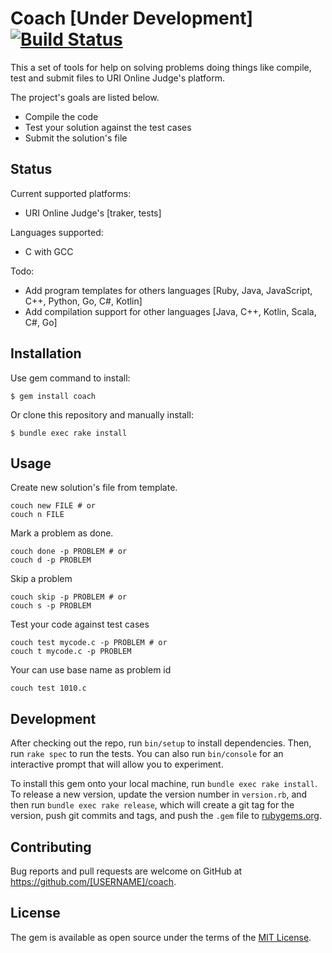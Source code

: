 # Coach [Under Development] [![Build Status](https://travis-ci.org/gideao/coach.svg?branch=master)](https://travis-ci.org/gideao/coach)

This a set of tools for help on solving problems doing
things like compile, test and submit files to URI Online Judge's platform.

The project's goals are listed below.

- Compile the code
- Test your solution against the test cases
- Submit the solution's file

## Status

Current supported platforms:

- URI Online Judge's [traker, tests]

Languages supported:

- C with GCC

Todo:

- Add program templates for others languages [Ruby, Java, JavaScript, C++, Python, Go, C#, Kotlin]
- Add compilation support for other languages [Java, C++, Kotlin, Scala, C#, Go]

## Installation

Use gem command to install:

    $ gem install coach
    
Or clone this repository and manually install:

    $ bundle exec rake install

## Usage

Create new solution's file from template.

    couch new FILE # or
    couch n FILE

Mark a problem as done.

    couch done -p PROBLEM # or
    couch d -p PROBLEM

Skip a problem

    couch skip -p PROBLEM # or
    couch s -p PROBLEM

Test your code against test cases

    couch test mycode.c -p PROBLEM # or
    couch t mycode.c -p PROBLEM

Your can use base name as problem id 

    couch test 1010.c

## Development

After checking out the repo, run `bin/setup` to install dependencies. Then, run `rake spec` to run the tests. You can also run `bin/console` for an interactive prompt that will allow you to experiment.

To install this gem onto your local machine, run `bundle exec rake install`. To release a new version, update the version number in `version.rb`, and then run `bundle exec rake release`, which will create a git tag for the version, push git commits and tags, and push the `.gem` file to [rubygems.org](https://rubygems.org).

## Contributing

Bug reports and pull requests are welcome on GitHub at https://github.com/[USERNAME]/coach.

## License

The gem is available as open source under the terms of the [MIT License](https://opensource.org/licenses/MIT).
